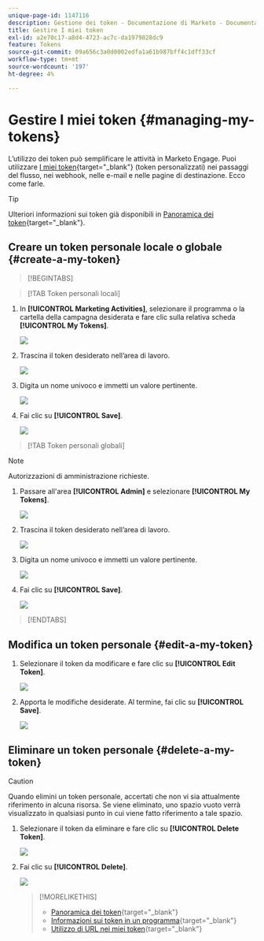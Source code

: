 ```yaml
---
unique-page-id: 1147116
description: Gestione dei token - Documentazione di Marketo - Documentazione del prodotto
title: Gestire I miei token
exl-id: a2e70c17-a8d4-4723-ac7c-da1979828dc9
feature: Tokens
source-git-commit: 09a656c3a0d0002edfa1a61b987bff4c1dff33cf
workflow-type: tm+mt
source-wordcount: '197'
ht-degree: 4%

---
```


# Gestire I miei token {#managing-my-tokens}

L’utilizzo dei token può semplificare le attività in Marketo Engage. Puoi utilizzare [I miei token](/help/marketo/product-docs/core-marketo-concepts/programs/tokens/understanding-my-tokens-in-a-program.md){target="_blank"} (token personalizzati) nei passaggi del flusso, nei webhook, nelle e-mail e nelle pagine di destinazione. Ecco come farle.

>[!TIP]
>
>Ulteriori informazioni sui token già disponibili in [Panoramica dei token](/help/marketo/product-docs/demand-generation/landing-pages/personalizing-landing-pages/tokens-overview.md){target="_blank"}.

## Creare un token personale locale o globale {#create-a-my-token}

>[!BEGINTABS]

>[!TAB Token personali locali]

1. In **[!UICONTROL Marketing Activities]**, selezionare il programma o la cartella della campagna desiderata e fare clic sulla relativa scheda **[!UICONTROL My Tokens]**.

   ![](assets/create-a-local-my-token-1.png)

1. Trascina il token desiderato nell’area di lavoro.

   ![](assets/create-a-local-my-token-2.png)

1. Digita un nome univoco e immetti un valore pertinente.

   ![](assets/create-a-local-my-token-3.png)

1. Fai clic su **[!UICONTROL Save]**.

   ![](assets/create-a-local-my-token-4.png)

>[!TAB Token personali globali]

>[!NOTE]
>
>Autorizzazioni di amministrazione richieste.

1. Passare all&#39;area **[!UICONTROL Admin]** e selezionare **[!UICONTROL My Tokens]**.

   ![](assets/create-a-global-my-token-1.png)

1. Trascina il token desiderato nell’area di lavoro.

   ![](assets/create-a-global-my-token-2.png)

1. Digita un nome univoco e immetti un valore pertinente.

   ![](assets/create-a-global-my-token-3.png)

1. Fai clic su **[!UICONTROL Save]**.

   ![](assets/create-a-global-my-token-4.png)

>[!ENDTABS]

## Modifica un token personale {#edit-a-my-token}

1. Selezionare il token da modificare e fare clic su **[!UICONTROL Edit Token]**.

   ![](assets/edit-a-my-token-1.png)

1. Apporta le modifiche desiderate. Al termine, fai clic su **[!UICONTROL Save]**.

   ![](assets/edit-a-my-token-2.png)

## Eliminare un token personale {#delete-a-my-token}

>[!CAUTION]
>
>Quando elimini un token personale, accertati che non vi sia attualmente riferimento in alcuna risorsa. Se viene eliminato, uno spazio vuoto verrà visualizzato in qualsiasi punto in cui viene fatto riferimento a tale spazio.

1. Selezionare il token da eliminare e fare clic su **[!UICONTROL Delete Token]**.

   ![](assets/delete-a-my-token-1.png)

1. Fai clic su **[!UICONTROL Delete]**.

   ![](assets/delete-a-my-token-2.png)

   >[!MORELIKETHIS]
   >
   >* [Panoramica dei token](/help/marketo/product-docs/demand-generation/landing-pages/personalizing-landing-pages/tokens-overview.md){target="_blank"}
   >* [Informazioni sui token in un programma](/help/marketo/product-docs/core-marketo-concepts/programs/tokens/understanding-my-tokens-in-a-program.md){target="_blank"}
   >* [Utilizzo di URL nei miei token](/help/marketo/product-docs/email-marketing/general/using-tokens/using-urls-in-my-tokens.md){target="_blank"}
